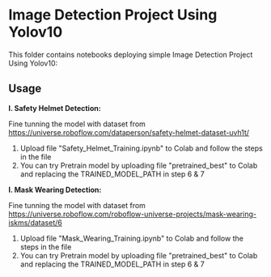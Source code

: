 # Image Detection Project Using Yolov10

This folder contains notebooks deploying simple Image Detection Project Using Yolov10:

## Usage

**I. Safety Helmet Detection:** 

Fine tunning the model with dataset from 
https://universe.roboflow.com/dataperson/safety-helmet-dataset-uvh1t/

1. Upload file "Safety_Helmet_Training.ipynb" to Colab and follow the steps in the file
2. You can try Pretrain model by uploading file "pretrained_best" to Colab and replacing the TRAINED_MODEL_PATH in step 6 & 7

**I. Mask Wearing Detection:** 

Fine tunning the model with dataset from 
https://universe.roboflow.com/roboflow-universe-projects/mask-wearing-iskms/dataset/6

1. Upload file "Mask_Wearing_Training.ipynb" to Colab and follow the steps in the file
2. You can try Pretrain model by uploading file "pretrained_best" to Colab and replacing the TRAINED_MODEL_PATH in step 6 & 7
